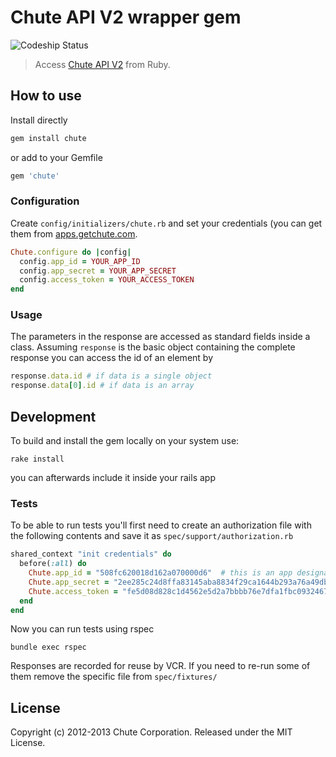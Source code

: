 # Chute API V2 wrapper gem

![Codeship Status](https://www.codeship.io/projects/76eaf240-e7f7-0130-3ab6-161f8c846575/status)

> Access [Chute API V2](https://api.getchute.com/v2) from Ruby.


## How to use

Install directly

```sh
gem install chute
```

or add to your Gemfile

```ruby
gem 'chute'
```


### Configuration

Create `config/initializers/chute.rb` and set your credentials (you can get them from [apps.getchute.com](http://apps.getchute.com).

```ruby
Chute.configure do |config|
  config.app_id = YOUR_APP_ID
  config.app_secret = YOUR_APP_SECRET
  config.access_token = YOUR_ACCESS_TOKEN
end
```


### Usage

The parameters in the response are accessed as standard fields inside a class. Assuming `response` is the basic
object containing the complete response you can access the id of an element by

```ruby
response.data.id # if data is a single object
response.data[0].id # if data is an array
```


## Development

To build and install the gem locally on your system use:

    rake install

you can afterwards include it inside your rails app


### Tests

To be able to run tests you'll first need to create an authorization file with the following contents and save it as `spec/support/authorization.rb`

```ruby
shared_context "init credentials" do
  before(:all) do
    Chute.app_id = "508fc620018d162a070000d6"  # this is an app designated for API testing
    Chute.app_secret = "2ee285c24d8ffa83145aba8834f29ca1644b293a76a49db59a037e7301a26119"
    Chute.access_token = "fe5d08d828c1d4562e5d2a7bbbb76e7dfa1fbc0932467a7a710bec66935df654"
  end
end
```

Now you can run tests using rspec

    bundle exec rspec


Responses are recorded for reuse by VCR. If you need to re-run some of them remove the specific file from `spec/fixtures/`


## License

Copyright (c) 2012-2013 Chute Corporation. Released under the MIT License.
